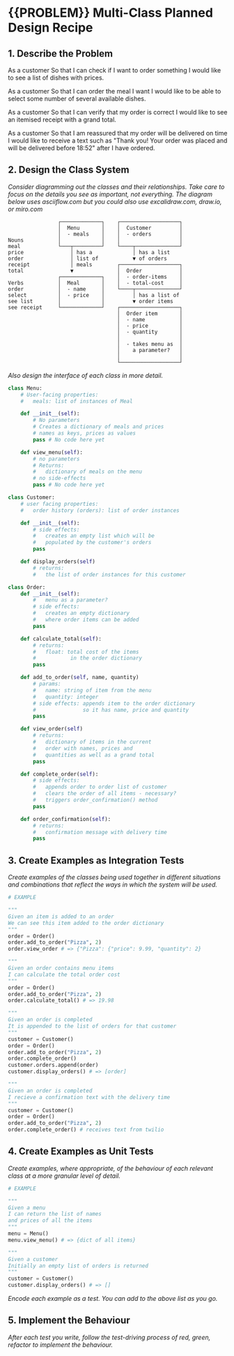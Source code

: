 # {{PROBLEM}} Multi-Class Planned Design Recipe

## 1. Describe the Problem

As a customer
So that I can check if I want to order something
I would like to see a list of dishes with prices.

As a customer
So that I can order the meal I want
I would like to be able to select some number of several available dishes.

As a customer
So that I can verify that my order is correct
I would like to see an itemised receipt with a grand total.

<!-- Use the twilio-python package to implement, with Mocks -->
As a customer
So that I am reassured that my order will be delivered on time
I would like to receive a text such as "Thank you! Your order was placed and will be delivered before 18:52" after I have ordered.

## 2. Design the Class System

_Consider diagramming out the classes and their relationships. Take care to
focus on the details you see as important, not everything. The diagram below
uses asciiflow.com but you could also use excalidraw.com, draw.io, or miro.com_

```
                ┌─────────────┐    ┌───────────────────┐    
                │  Menu       │    │  Customer         │    
                │  - meals    │    │  - orders         │    
Nouns           │             │    │                   │    
meal            └───┬─────────┘    └────┬──────────────┘    
price               │ has a             │ has a list        
order               │ list of           ▼ of orders         
receipt             │ meals        ┌───────────────────┐    
total               ▼              │  Order            │    
                ┌─────────────┐    │  - order-items    │    
Verbs           │  Meal       │    │  - total-cost     │    
order           │  - name     │    └────┬──────────────┘    
select          │  - price    │         │ has a list of     
see list        │             │         ▼ order items       
see receipt     └─────────────┘    ┌───────────────────┐    
                                   │  Order item       │    
                                   │  - name           │    
                                   │  - price          │    
                                   │  - quantity       │    
                                   │                   │    
                                   │  - takes menu as  │    
                                   │    a parameter?   │    
                                   │                   │    
                                   └───────────────────┘    
```

_Also design the interface of each class in more detail._

```python
class Menu:
    # User-facing properties:
    #   meals: list of instances of Meal

    def __init__(self):
        # No parameters
        # Creates a dictionary of meals and prices
        # names as keys, prices as values
        pass # No code here yet

    def view_menu(self):
        # no parameters
        # Returns:
        #   dictionary of meals on the menu
        # no side-effects
        pass # No code here yet

class Customer:
    # user facing properties:
    #   order history (orders): list of order instances

    def __init__(self):
        # side effects:
        #   creates an empty list which will be 
        #   populated by the customer's orders
        pass

    def display_orders(self)
        # returns:
        #   the list of order instances for this customer

class Order:
    def __init__(self):
        #   menu as a parameter?
        # side effects:
        #   creates an empty dictionary 
        #   where order items can be added
        pass

    def calculate_total(self):
        # returns:
        #   float: total cost of the items 
        #           in the order dictionary
        pass

    def add_to_order(self, name, quantity)
        # params:
        #   name: string of item from the menu
        #   quantity: integer
        # side effects: appends item to the order dictionary 
        #               so it has name, price and quantity
        pass

    def view_order(self)
        # returns:
        #   dictionary of items in the current 
        #   order with names, prices and 
        #   quantities as well as a grand total
        pass

    def complete_order(self):
        # side effects:
        #   appends order to order list of customer
        #   clears the order of all items - necessary?
        #   triggers order_confirmation() method
        pass

    def order_confirmation(self):
        # returns:
        #   confirmation message with delivery time
        pass
```

## 3. Create Examples as Integration Tests

_Create examples of the classes being used together in different situations and
combinations that reflect the ways in which the system will be used._

```python
# EXAMPLE

"""
Given an item is added to an order
We can see this item added to the order dictionary
"""
order = Order()
order.add_to_order("Pizza", 2)
order.view_order # => {"Pizza": {"price": 9.99, "quantity": 2}

"""
Given an order contains menu items
I can calculate the total order cost
"""
order = Order()
order.add_to_order("Pizza", 2)
order.calculate_total() # => 19.98

"""
Given an order is completed
It is appended to the list of orders for that customer
"""
customer = Customer()
order = Order()
order.add_to_order("Pizza", 2)
order.complete_order()
customer.orders.append(order)
customer.display_orders() # => [order]

"""
Given an order is completed
I recieve a confirmation text with the delivery time
"""
customer = Customer()
order = Order()
order.add_to_order("Pizza", 2)
order.complete_order() # receives text from twilio

```

## 4. Create Examples as Unit Tests

_Create examples, where appropriate, of the behaviour of each relevant class at
a more granular level of detail._

```python
# EXAMPLE

"""
Given a menu
I can return the list of names 
and prices of all the items
"""
menu = Menu()
menu.view_menu() # => {dict of all items}

"""
Given a customer
Initially an empty list of orders is returned
"""
customer = Customer()
customer.display_orders() # => []

```

_Encode each example as a test. You can add to the above list as you go._

## 5. Implement the Behaviour

_After each test you write, follow the test-driving process of red, green,
refactor to implement the behaviour._
